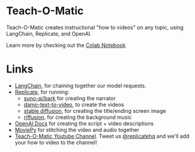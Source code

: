 # Teach-O-Matic
Teach-O-Matic creates instructional "how to videos" on any topic, using LangChain, Replicate, and OpenAI.

Learn more by checking out the [Colab Notebook](https://colab.research.google.com/github/cbh123/teach-o-matic/blob/main/Teach_O_Matic.ipynb)

# Links
- [LangChain](https://python.langchain.com/en/latest/), for chaining together our model requests.
- [Replicate](https://replicate.com), for running:
  - [suno-ai/bark](https://github.com/suno-ai/bark) for creating the narrator
  - [damo-text-to-video](https://replicate.com/cjwbw/damo-text-to-video), to create the videos
  - [stable diffusion](https://replicate.com/stability-ai/stable-diffusion), for creating the title/ending screen image
  - [riffusion](https://replicate.com/riffusion/riffusion), for creating the background music
- [OpenAI Docs](https://beta.openai.com) for creating the script + video descriptions
- [MoviePy](https://zulko.github.io/moviepy/) for stitching the video and audio together
- [Teach-O-Matic Youtube Channel](https://www.youtube.com/@teach-o-matic). Tweet us [@replicatehq](https://twitter.com/replicatehq) and we'll add your how to video to the channel!
